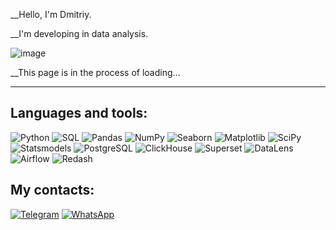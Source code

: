 

__Hello, I'm Dmitriy.

__I'm developing in data analysis.


![image](https://user-images.githubusercontent.com/118052952/236897655-1d50a887-968a-41a6-a8b1-2622a34f83f4.png)




__This page is in the process of loading...

-----------

Languages and tools: 
--------
![Python](https://img.shields.io/badge/-Python-blue)
![SQL](https://img.shields.io/badge/-SQL-blue)
![Pandas](https://img.shields.io/badge/-Pandas-blue)
![NumPy](https://img.shields.io/badge/-NumPy-blue)
![Seaborn](https://img.shields.io/badge/-Seaborn-blue)
![Matplotlib](https://img.shields.io/badge/-Matplotlib-blue)
![SciPy](https://img.shields.io/badge/-SciPy-blue)
![Statsmodels](https://img.shields.io/badge/-Statsmodels-blue)
![PostgreSQL](https://img.shields.io/badge/-PostgreSQL-blue)
![ClickHouse](https://img.shields.io/badge/-ClickHouse-blue)
![Superset](https://img.shields.io/badge/-Superset-blue)
![DataLens](https://img.shields.io/badge/-DataLens-blue)
![Airflow](https://img.shields.io/badge/-Airflow-blue)
![Redash](https://img.shields.io/badge/-Redash-blue)



My contacts:
--------
[![Telegram](https://img.shields.io/badge/Telegram-blue)](https://t.me/dmitriyarusov)
[![WhatsApp](https://img.shields.io/badge/WhatsApp-blue)](https://api.whatsapp.com/send/?phone=89118154869&text&type=phone_number&app_absent=0)

